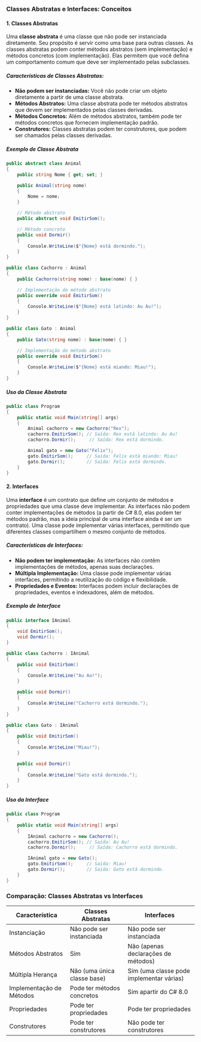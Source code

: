 ### Classes Abstratas e Interfaces: Conceitos

#### 1. Classes Abstratas

Uma **classe abstrata** é uma classe que não pode ser instanciada diretamente. Seu propósito é servir como uma base para outras classes. As classes abstratas podem conter métodos abstratos (sem implementação) e métodos concretos (com implementação). Elas permitem que você defina um comportamento comum que deve ser implementado pelas subclasses.

##### Características de Classes Abstratas:
- **Não podem ser instanciadas:** Você não pode criar um objeto diretamente a partir de uma classe abstrata.
- **Métodos Abstratos:** Uma classe abstrata pode ter métodos abstratos que devem ser implementados pelas classes derivadas.
- **Métodos Concretos:** Além de métodos abstratos, também pode ter métodos concretos que fornecem implementação padrão.
- **Construtores:** Classes abstratas podem ter construtores, que podem ser chamados pelas classes derivadas.

##### Exemplo de Classe Abstrata

```csharp
public abstract class Animal
{
    public string Nome { get; set; }

    public Animal(string nome)
    {
        Nome = nome;
    }

    // Método abstrato
    public abstract void EmitirSom();

    // Método concreto
    public void Dormir()
    {
        Console.WriteLine($"{Nome} está dormindo.");
    }
}

public class Cachorro : Animal
{
    public Cachorro(string nome) : base(nome) { }

    // Implementação do método abstrato
    public override void EmitirSom()
    {
        Console.WriteLine($"{Nome} está latindo: Au Au!");
    }
}

public class Gato : Animal
{
    public Gato(string nome) : base(nome) { }

    // Implementação do método abstrato
    public override void EmitirSom()
    {
        Console.WriteLine($"{Nome} está miando: Miau!");
    }
}
```

##### Uso da Classe Abstrata

```csharp
public class Program
{
    public static void Main(string[] args)
    {
        Animal cachorro = new Cachorro("Rex");
        cachorro.EmitirSom(); // Saída: Rex está latindo: Au Au!
        cachorro.Dormir();     // Saída: Rex está dormindo.

        Animal gato = new Gato("Felix");
        gato.EmitirSom();     // Saída: Felix está miando: Miau!
        gato.Dormir();        // Saída: Felix está dormindo.
    }
}
```

#### 2. Interfaces

Uma **interface** é um contrato que define um conjunto de métodos e propriedades que uma classe deve implementar. As interfaces não podem conter implementações de métodos (a partir de C# 8.0, elas podem ter métodos padrão, mas a ideia principal de uma interface ainda é ser um contrato). Uma classe pode implementar várias interfaces, permitindo que diferentes classes compartilhem o mesmo conjunto de métodos.

##### Características de Interfaces:
- **Não podem ter implementação:** As interfaces não contêm implementações de métodos, apenas suas declarações.
- **Múltipla Implementação:** Uma classe pode implementar várias interfaces, permitindo a reutilização do código e flexibilidade.
- **Propriedades e Eventos:** Interfaces podem incluir declarações de propriedades, eventos e indexadores, além de métodos.

##### Exemplo de Interface

```csharp
public interface IAnimal
{
    void EmitirSom();
    void Dormir();
}

public class Cachorro : IAnimal
{
    public void EmitirSom()
    {
        Console.WriteLine("Au Au!");
    }

    public void Dormir()
    {
        Console.WriteLine("Cachorro está dormindo.");
    }
}

public class Gato : IAnimal
{
    public void EmitirSom()
    {
        Console.WriteLine("Miau!");
    }

    public void Dormir()
    {
        Console.WriteLine("Gato está dormindo.");
    }
}
```

##### Uso da Interface

```csharp
public class Program
{
    public static void Main(string[] args)
    {
        IAnimal cachorro = new Cachorro();
        cachorro.EmitirSom(); // Saída: Au Au!
        cachorro.Dormir();     // Saída: Cachorro está dormindo.

        IAnimal gato = new Gato();
        gato.EmitirSom();     // Saída: Miau!
        gato.Dormir();        // Saída: Gato está dormindo.
    }
}
```

### Comparação: Classes Abstratas vs Interfaces

| Característica               | Classes Abstratas                      | Interfaces                              |
|------------------------------|----------------------------------------|-----------------------------------------|
| Instanciação                 | Não pode ser instanciada               | Não pode ser instanciada                |
| Métodos Abstratos            | Sim                                    | Não (apenas declarações de métodos)    |
| Múltipla Herança             | Não (uma única classe base)           | Sim (uma classe pode implementar várias)|
| Implementação de Métodos     | Pode ter métodos concretos             | Sim apartir do  C# 8.0|
| Propriedades                  | Pode ter propriedades                  | Pode ter propriedades                   |
| Construtores                 | Pode ter construtores                  | Não pode ter construtores               |
